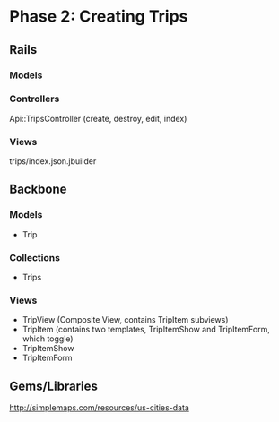 # Phase 2: Creating Trips

## Rails
### Models

### Controllers
Api::TripsController (create, destroy, edit, index)

### Views
trips/index.json.jbuilder

## Backbone
### Models
* Trip

### Collections
* Trips

### Views
* TripView (Composite View, contains TripItem subviews)
* TripItem (contains two templates, TripItemShow and TripItemForm, which toggle)
* TripItemShow
* TripItemForm

## Gems/Libraries
http://simplemaps.com/resources/us-cities-data
